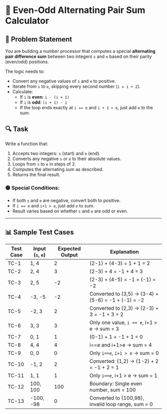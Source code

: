 # 🧮 Even-Odd Alternating Pair Sum Calculator

## 📝 Problem Statement
You are building a number processor that computes a special **alternating pair difference sum** between two integers `s` and `e` based on their parity (even/odd) positions.

The logic needs to:
- Convert any negative values of `s` and `e` to positive.
- Iterate from `s` to `e`, skipping every second number (`i = i + 2`).
- Calculate:
  - If `i` is **even**: `i - (i + 1)`
  - If `i` is **odd**: `(i + 1) - i`
  - If the loop ends exactly at `i == e` and `i + 1 > e`, just add `e` to the sum.

## 🔍 Task
Write a function that:
1. Accepts two integers: `s` (start) and `e` (end).
2. Converts any negative `s` or `e` to their absolute values.
3. Loops from `s` to `e` in steps of 2.
4. Computes the alternating sum as described.
5. Returns the final result.

### 🟡 Special Conditions:
- If both `s` and `e` are negative, convert both to positive.
- If `i == e` and `i+1 > e`, just add `e` to sum.
- Result varies based on whether `s` and `e` are odd or even.

---

## 📊 Sample Test Cases

| Test Case | Input (`s`, `e`) | Expected Output | Explanation |
|-----------|------------------|-----------------|-------------|
| TC-1      | 1, 4             | 2               | (2-1) + (4-3) = 1 + 1 = 2 |
| TC-2      | 2, 4             | 3               | (2-3) + 4 = -1 + 4 = 3 |
| TC-3      | 2, 5             | -2              | (2-3) + (4-5) = -1 + (-1) = -2 |
| TC-4      | -3, -5           | -2              | Converted to (3,5) → (3-4) + (5-6) = -1 + (-1) = -2 |
| TC-5      | -2, 3            | 2               | Converted to (2,3) → (2-3) + 3 = -1 + 3 = 2 |
| TC-6      | 3, 3             | 3               | Only one value, `i == e`, i+1 > e → sum = 3 |
| TC-7      | 0, 1             | 1               | (0-1) + 1 = -1 + 1 = 0 |
| TC-8      | 4, 4             | 4               | i==e and i+1>e → sum = 4 |
| TC-9      | 0, 0             | 0               | Only `i==e`, `i+1 > e` → sum = 0 |
| TC-10     | -1, 2            | 2               | Converted: (1,2) → (1-2) + 2 = -1 + 2 = 1 |
| TC-11     | 1, 1             | 1               | Only `i==e`, i+1 > e → sum = 1 |
| TC-12     | 100, 100         | 100             | Boundary: Single even number, sum = 100 |
| TC-13     | -100, -98        | 0               | Converted to (100,98), invalid loop range, sum = 0 |
